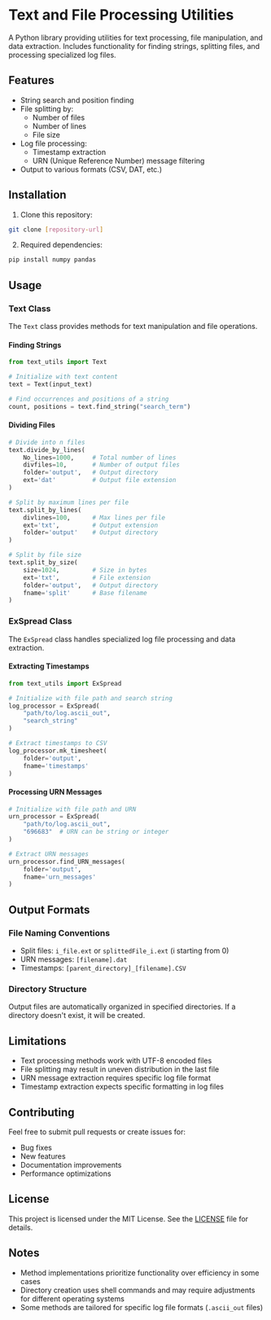 # Text and File Processing Utilities

A Python library providing utilities for text processing, file manipulation, and data extraction. Includes functionality for finding strings, splitting files, and processing specialized log files.

## Features

- String search and position finding
- File splitting by:
  - Number of files
  - Number of lines
  - File size
- Log file processing:
  - Timestamp extraction
  - URN (Unique Reference Number) message filtering
- Output to various formats (CSV, DAT, etc.)

## Installation

1. Clone this repository:
```bash
git clone [repository-url]
```

2. Required dependencies:
```bash
pip install numpy pandas
```

## Usage

### Text Class

The `Text` class provides methods for text manipulation and file operations.

#### Finding Strings
```python
from text_utils import Text

# Initialize with text content
text = Text(input_text)

# Find occurrences and positions of a string
count, positions = text.find_string("search_term")
```

#### Dividing Files
```python
# Divide into n files
text.divide_by_lines(
    No_lines=1000,     # Total number of lines
    divfiles=10,       # Number of output files
    folder='output',   # Output directory
    ext='dat'          # Output file extension
)

# Split by maximum lines per file
text.split_by_lines(
    divlines=100,      # Max lines per file
    ext='txt',         # Output extension
    folder='output'    # Output directory
)

# Split by file size
text.split_by_size(
    size=1024,         # Size in bytes
    ext='txt',         # File extension
    folder='output',   # Output directory
    fname='split'      # Base filename
)
```

### ExSpread Class

The `ExSpread` class handles specialized log file processing and data extraction.

#### Extracting Timestamps
```python
from text_utils import ExSpread

# Initialize with file path and search string
log_processor = ExSpread(
    "path/to/log.ascii_out",
    "search_string"
)

# Extract timestamps to CSV
log_processor.mk_timesheet(
    folder='output',
    fname='timestamps'
)
```

#### Processing URN Messages
```python
# Initialize with file path and URN
urn_processor = ExSpread(
    "path/to/log.ascii_out",
    "696683"  # URN can be string or integer
)

# Extract URN messages
urn_processor.find_URN_messages(
    folder='output',
    fname='urn_messages'
)
```

## Output Formats

### File Naming Conventions
- Split files: `i_file.ext` or `splittedFile_i.ext` (i starting from 0)
- URN messages: `[filename].dat`
- Timestamps: `[parent_directory]_[filename].CSV`

### Directory Structure
Output files are automatically organized in specified directories. If a directory doesn't exist, it will be created.

## Limitations

- Text processing methods work with UTF-8 encoded files
- File splitting may result in uneven distribution in the last file
- URN message extraction requires specific log file format
- Timestamp extraction expects specific formatting in log files

## Contributing

Feel free to submit pull requests or create issues for:
- Bug fixes
- New features
- Documentation improvements
- Performance optimizations

## License

This project is licensed under the MIT License. See the [LICENSE](https://github.com/spyderkam/string-manipulator/blob/main/LICENSE) file for details.


## Notes

- Method implementations prioritize functionality over efficiency in some cases
- Directory creation uses shell commands and may require adjustments for different operating systems
- Some methods are tailored for specific log file formats (`.ascii_out` files)
